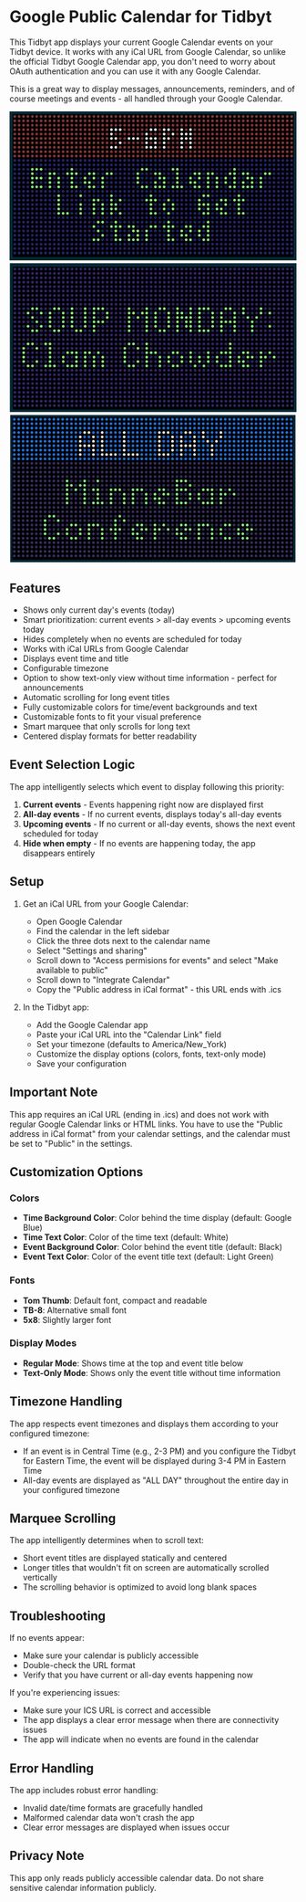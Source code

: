 # Google Public Calendar for Tidbyt

This Tidbyt app displays your current Google Calendar events on your Tidbyt device. It works with any iCal URL from Google Calendar, so unlike the official Tidbyt Google Calendar app, you don't need to worry about OAuth authentication and you can use it with any Google Calendar.

This is a great way to display messages, announcements, reminders, and of course meetings and events - all handled through your Google Calendar.

![Google Public Calendar for Tidbyt](./images/google-calendar-tidbyt-demo.jpg)

## Features

- Shows only current day's events (today)
- Smart prioritization: current events > all-day events > upcoming events today
- Hides completely when no events are scheduled for today
- Works with iCal URLs from Google Calendar
- Displays event time and title
- Configurable timezone
- Option to show text-only view without time information - perfect for announcements
- Automatic scrolling for long event titles
- Fully customizable colors for time/event backgrounds and text
- Customizable fonts to fit your visual preference
- Smart marquee that only scrolls for long text
- Centered display formats for better readability

## Event Selection Logic

The app intelligently selects which event to display following this priority:
1. **Current events** - Events happening right now are displayed first
2. **All-day events** - If no current events, displays today's all-day events
3. **Upcoming events** - If no current or all-day events, shows the next event scheduled for today
4. **Hide when empty** - If no events are happening today, the app disappears entirely

## Setup

1. Get an iCal URL from your Google Calendar:
   - Open Google Calendar
   - Find the calendar in the left sidebar
   - Click the three dots next to the calendar name
   - Select "Settings and sharing"
   - Scroll down to "Access permisions for events" and select "Make available to public"
   - Scroll down to "Integrate Calendar"
   - Copy the "Public address in iCal format" - this URL ends with .ics

2. In the Tidbyt app:
   - Add the Google Calendar app
   - Paste your iCal URL into the "Calendar Link" field
   - Set your timezone (defaults to America/New_York)
   - Customize the display options (colors, fonts, text-only mode)
   - Save your configuration

## Important Note

This app requires an iCal URL (ending in .ics) and does not work with regular Google Calendar links or HTML links. You have to use the "Public address in iCal format" from your calendar settings, and the calendar must be set to "Public" in the settings.

## Customization Options

### Colors
- **Time Background Color**: Color behind the time display (default: Google Blue)
- **Time Text Color**: Color of the time text (default: White)
- **Event Background Color**: Color behind the event title (default: Black)
- **Event Text Color**: Color of the event title text (default: Light Green)

### Fonts
- **Tom Thumb**: Default font, compact and readable
- **TB-8**: Alternative small font
- **5x8**: Slightly larger font

### Display Modes
- **Regular Mode**: Shows time at the top and event title below
- **Text-Only Mode**: Shows only the event title without time information

## Timezone Handling

The app respects event timezones and displays them according to your configured timezone:

- If an event is in Central Time (e.g., 2-3 PM) and you configure the Tidbyt for Eastern Time, the event will be displayed during 3-4 PM in Eastern Time
- All-day events are displayed as "ALL DAY" throughout the entire day in your configured timezone

## Marquee Scrolling

The app intelligently determines when to scroll text:
- Short event titles are displayed statically and centered
- Longer titles that wouldn't fit on screen are automatically scrolled vertically
- The scrolling behavior is optimized to avoid long blank spaces

## Troubleshooting

If no events appear:
- Make sure your calendar is publicly accessible
- Double-check the URL format
- Verify that you have current or all-day events happening now

If you're experiencing issues:
- Make sure your ICS URL is correct and accessible
- The app displays a clear error message when there are connectivity issues
- The app will indicate when no events are found in the calendar

## Error Handling

The app includes robust error handling:
- Invalid date/time formats are gracefully handled
- Malformed calendar data won't crash the app
- Clear error messages are displayed when issues occur

## Privacy Note

This app only reads publicly accessible calendar data. Do not share sensitive calendar information publicly.